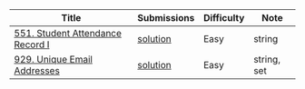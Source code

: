 |Title|Submissions|Difficulty|Note|
|------|------|------|------|
[551. Student Attendance Record I](https://leetcode.com/problems/student-attendance-record-i/)|[solution](https://github.com/zybotian/leetcode/blob/master/src/main/java/string/CheckRecord.java)|Easy|string|
[929. Unique Email Addresses](https://leetcode.com/problems/unique-email-addresses/)|[solution](https://github.com/zybotian/leetcode/blob/master/src/main/java/string/NumUniqueEmails.java)|Easy|string, set|